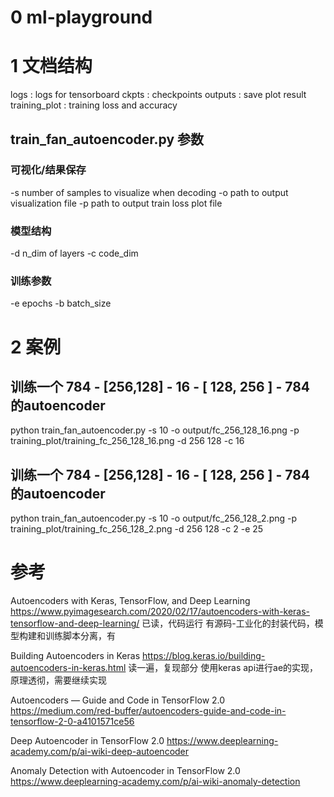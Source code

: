 # 0 ml-playground

# 1 文档结构
logs            :  logs for tensorboard
ckpts           :  checkpoints 
outputs         :  save plot result
training_plot   : training loss and accuracy

## train_fan_autoencoder.py 参数

### 可视化/结果保存
-s number of samples to visualize when decoding
-o path to output visualization file
-p path to output train loss plot file

### 模型结构
-d n_dim of layers
-c code_dim

### 训练参数
-e epochs
-b batch_size


# 2 案例

## 训练一个 784 - [256,128] - 16 - [ 128, 256 ] - 784 的autoencoder
python train_fan_autoencoder.py  -s 10 -o output/fc_256_128_16.png -p training_plot/training_fc_256_128_16.png -d 256 128 -c 16

## 训练一个 784 - [256,128] - 16 - [ 128, 256 ] - 784 的autoencoder
python train_fan_autoencoder.py  -s 10 -o output/fc_256_128_2.png -p training_plot/training_fc_256_128_2.png -d 256 128 -c 2 -e 25


# 参考
Autoencoders with Keras, TensorFlow, and Deep Learning
https://www.pyimagesearch.com/2020/02/17/autoencoders-with-keras-tensorflow-and-deep-learning/
已读，代码运行
有源码-工业化的封装代码，模型构建和训练脚本分离，有

Building Autoencoders in Keras
https://blog.keras.io/building-autoencoders-in-keras.html
读一遍，复现部分
使用keras api进行ae的实现，原理透彻，需要继续实现




Autoencoders — Guide and Code in TensorFlow 2.0
https://medium.com/red-buffer/autoencoders-guide-and-code-in-tensorflow-2-0-a4101571ce56

Deep Autoencoder in TensorFlow 2.0
https://www.deeplearning-academy.com/p/ai-wiki-deep-autoencoder

Anomaly Detection with Autoencoder in TensorFlow 2.0
https://www.deeplearning-academy.com/p/ai-wiki-anomaly-detection


